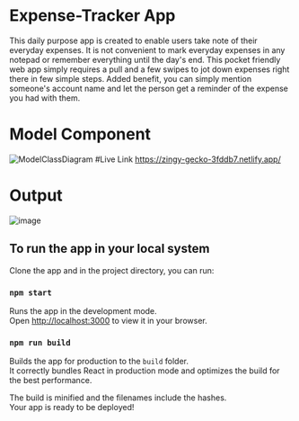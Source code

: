 # Expense-Tracker App

This daily purpose app is created to enable users take note of their everyday expenses. It is not convenient to mark everyday expenses in any notepad or remember everything until the day's end. This pocket friendly web app simply requires a pull and a few swipes to jot down expenses right there in few simple steps. Added benefit, you can simply mention someone's account name and let the person get a reminder of the expense you had with them. 
# Model Component
![ModelClassDiagram](https://user-images.githubusercontent.com/81516480/208097735-41ca7c0a-6e26-47c2-a3e2-cb66d07e2fd4.png)
#Live Link
https://zingy-gecko-3fddb7.netlify.app/
# Output
![image](https://user-images.githubusercontent.com/81516480/208097609-91e4dab7-97f6-40f7-8287-83de8d280d9d.png)

## To run the app in your local system

Clone the app and in the project directory, you can run:

### `npm start`

Runs the app in the development mode.\
Open [http://localhost:3000](http://localhost:3000) to view it in your browser.


### `npm run build`

Builds the app for production to the `build` folder.\
It correctly bundles React in production mode and optimizes the build for the best performance.

The build is minified and the filenames include the hashes.\
Your app is ready to be deployed!
